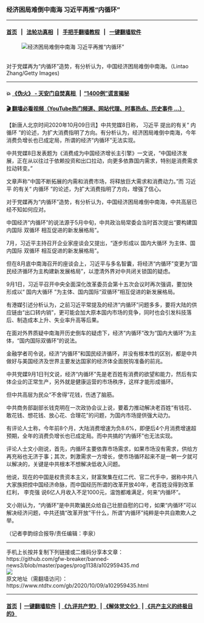### 经济困局难倒中南海 习近平再推“内循环”
------------------------

#### [首页](https://github.com/gfw-breaker/banned-news3/blob/master/README.md) &nbsp;&nbsp;|&nbsp;&nbsp; [法轮功真相](https://github.com/begood0513/basic/blob/master/README.md)  &nbsp;&nbsp;|&nbsp;&nbsp; [手把手翻墙教程](https://github.com/gfw-breaker/guides/wiki)  &nbsp;&nbsp;|&nbsp;&nbsp; [一键翻墙软件](https://github.com/gfw-breaker/nogfw/blob/master/README.md)  



<div><div class="featured_image">
 <figure>
  <img alt="经济困局难倒中南海 习近平再推“内循环”" src="https://i.ntdtv.com/assets/uploads/2020/10/p9159371a822991100-800x450.jpg"/>
 </figure><br/>
 <span class="caption">
  对于党媒再为“内循环”造势，有分析认为，中国经济困局难倒中南海。（Lintao Zhang/Getty Images)
 </span>
</div>
</div><hr/>

#### 💥 [《伪火》 - 天安门自焚真相 ](http://158.247.195.190:10000/videos/blog/weihuo.html)&nbsp; |&nbsp; [“1400例”谎言揭秘  ](http://158.247.195.190:10000/videos/blog/jiexi1400.html)

#### [ 🎬  翻墙必看视频（YouTube热门频道、网站代理、时事热点、历史事件 ...）](https://github.com/gfw-breaker/links/blob/master/banned.md)

<div><div class="post_content" itemprop="articleBody">
 <p>
  【新唐人北京时间2020年10月09日讯】中共党媒8日称，
  <ok href="https://www.ntdtv.com/gb/习近平.htm">
   习近平
  </ok>
  提出的有关“
  <ok href="https://www.ntdtv.com/gb/内循环.htm">
   内循环
  </ok>
  ”的论述，为扩大消费指明了方向。有分析认为，经济困局难倒中南海，今年消费负增长也已成定局，所谓的经济“内循环”无法实现。
 </p>
 <p>
  中共党媒8日发表题为《消费成为中国经济增长主引擎》一文说，“中国经济发展，正在从以往过于依赖投资和出口拉动，向更多依靠国内需求，特别是消费需求拉动转变。”
 </p>
 <p>
  文章声称“中国不断拓展的内需和消费市场，将释放巨大需求和消费动力。”而
  <ok href="https://www.ntdtv.com/gb/习近平.htm">
   习近平
  </ok>
  的有关“
  <ok href="https://www.ntdtv.com/gb/内循环.htm">
   内循环
  </ok>
  ”的论述，为扩大消费指明了方向，增强了信心。
 </p>
 <p>
  对于党媒再为“内循环”造势，有分析认为，中国经济困局难倒中南海，中共高层已经不知如何应对。
 </p>
 <p>
  中国经济“内循环”的说法源于5月中旬，中共政治局常委会当时首次提出“要构建国内国际
  <ok href="https://www.ntdtv.com/gb/双循环.htm">
   双循环
  </ok>
  相互促进的新发展格局”。
 </p>
 <p>
  7月，习近平主持召开企业家座谈会又提出，“逐步形成以
  <ok href="https://www.ntdtv.com/gb/国内大循环.htm">
   国内大循环
  </ok>
  为主体、国内国际
  <ok href="https://www.ntdtv.com/gb/双循环.htm">
   双循环
  </ok>
  相互促进的新发展格局”。
 </p>
 <p>
  但在8月底中南海召开的座谈会上，习近平与多名智囊，将经济“内循环”变更为“国民经济循环为主构建新发展格局”，以澄清外界对中共闭关锁国的疑虑。
 </p>
 <p>
  9月1日，习近平召开中央全面深化改革委员会第十五次会议时再次强调，要加快形成以“
  <ok href="https://www.ntdtv.com/gb/国内大循环.htm">
   国内大循环
  </ok>
  ”为主体、国内国际“双循环”相互促进的新发展格局。
 </p>
 <p>
  有港媒引述分析认为，之前习近平常提及的经济“内循环”问题多多，要将大陆的供应链由“出口转内销”，更可能会加大原本国内市场的竞争，同时也会引发科技落后、制造成本上升、失业率升高等后果。
 </p>
 <p>
  在面对外界质疑中南海开历史倒车的疑虑下，经济“内循环”改为“国内大循环”为主体，“国内国际双循环”的说法。
 </p>
 <p>
  金融学者司令说，经济“内循环”和国民经济循环，并没有根本性的区别，都是中共做好与美国经济及世界主要发达国家的经济体全面脱钩准备的前兆。
 </p>
 <p>
  中共党媒9月1日刊文说，经济“内循环”先是老百姓有消费的欲望和能力，然后有实体企业的正常生产，另外就是健康运营的市场秩序，这样才能形成循环。
 </p>
 <p>
  但中共高层为民众“不舍得”花钱，伤透了脑筋。
 </p>
 <p>
  中共商务部副部长钱克明在一次政协会议上说，要着力推动解决老百姓“有钱花、敢花钱、想花钱、放心花、合理花”的问题，为国内市场提供强大动力。
 </p>
 <p>
  有评论人士称，今年前8个月，大陆消费增速为负8.6%，即便后4个月消费增速超预期，全年的消费负增长也已成定局。而中共搞的“内循环”也无法实现。
 </p>
 <p>
  评论人士文小刚说，首先，内循环主要依靠市场需求，如果市场没有需求，供给方再充裕也无济于事；其次，刺激需求一方增长，使市场循环起来不是一朝一夕就可以解决的，关键是中共根本不想解决低收入问题。
 </p>
 <p>
  他说，现在的中国是权贵资本主义，财富聚集在红二代、官二代手中，据称中共八大家族把控中国经济命脉，而中国经历所谓的改革开放40年，老百姓没得到改革红利，
  <ok href="https://www.ntdtv.com/gb/李克强.htm">
   李克强
  </ok>
  说6亿人月收入不足1000元，温饱都难满足，何来“内循环”。
 </p>
 <p>
  文小刚认为，“内循环”是中共欺骗民众给自己壮胆自慰的口号，如果“内循环”可以解决经济问题，中共还搞“改革开放”干什么，所谓“内循环”纯粹是中共自欺欺人之举。
 </p>
 <p>
  （记者李韵综合报导/责任编辑：李泉）
 </p>
 <div class="single_ad">
 </div>
</div>
</div>
<hr/>
手机上长按并复制下列链接或二维码分享本文章：<br/>
https://github.com/gfw-breaker/banned-news3/blob/master/pages/prog1138/a102959435.md <br/>
<a href='https://github.com/gfw-breaker/banned-news3/blob/master/pages/prog1138/a102959435.md'><img src='https://github.com/gfw-breaker/banned-news3/blob/master/pages/prog1138/a102959435.md.png'/></a> <br/>
原文地址（需翻墙访问）：https://www.ntdtv.com/gb/2020/10/09/a102959435.html


------------------------
#### [首页](https://github.com/gfw-breaker/banned-news3/blob/master/README.md) &nbsp;|&nbsp; [一键翻墙软件](https://github.com/gfw-breaker/nogfw/blob/master/README.md) &nbsp;| [《九评共产党》](https://github.com/gfw-breaker/9ping.md/blob/master/README.md#九评之一评共产党是什么) | [《解体党文化》](https://github.com/gfw-breaker/jtdwh.md/blob/master/README.md) | [《共产主义的终极目的》](https://github.com/gfw-breaker/gczydzjmd.md/blob/master/README.md)


<img src='http://gfw-breaker.win/banned-news3/pages/prog1138/a102959435.md' width='0px' height='0px'/>